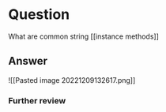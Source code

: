 # Question
What are common string [[instance methods]]
## Answer
![[Pasted image 20221209132617.png]]
### Further review
